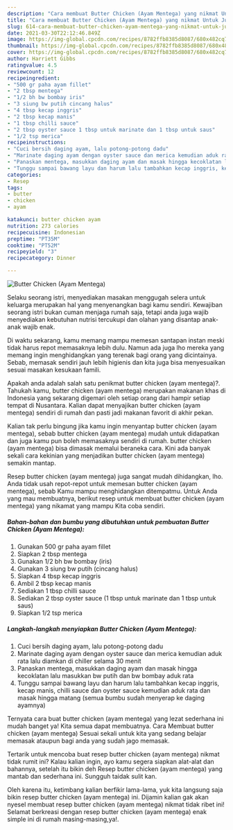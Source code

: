 ```yaml
---
description: "Cara membuat Butter Chicken (Ayam Mentega) yang nikmat Untuk Jualan"
title: "Cara membuat Butter Chicken (Ayam Mentega) yang nikmat Untuk Jualan"
slug: 614-cara-membuat-butter-chicken-ayam-mentega-yang-nikmat-untuk-jualan
date: 2021-03-30T22:12:46.849Z
image: https://img-global.cpcdn.com/recipes/8782ffb8385d8087/680x482cq70/butter-chicken-ayam-mentega-foto-resep-utama.jpg
thumbnail: https://img-global.cpcdn.com/recipes/8782ffb8385d8087/680x482cq70/butter-chicken-ayam-mentega-foto-resep-utama.jpg
cover: https://img-global.cpcdn.com/recipes/8782ffb8385d8087/680x482cq70/butter-chicken-ayam-mentega-foto-resep-utama.jpg
author: Harriett Gibbs
ratingvalue: 4.5
reviewcount: 12
recipeingredient:
- "500 gr paha ayam fillet"
- "2 tbsp mentega"
- "1/2 bh bw bombay iris"
- "3 siung bw putih cincang halus"
- "4 tbsp kecap inggris"
- "2 tbsp kecap manis"
- "1 tbsp chilli sauce"
- "2 tbsp oyster sauce 1 tbsp untuk marinate dan 1 tbsp untuk saus"
- "1/2 tsp merica"
recipeinstructions:
- "Cuci bersih daging ayam, lalu potong-potong dadu"
- "Marinate daging ayam dengan oyster sauce dan merica kemudian aduk rata lalu diamkan di chiller selama 30 menit"
- "Panaskan mentega, masukkan daging ayam dan masak hingga kecoklatan lalu masukkan bw putih dan bw bombay aduk rata"
- "Tunggu sampai bawang layu dan harum lalu tambahkan kecap inggris, kecap manis, chilli sauce dan oyster sauce kemudian aduk rata dan masak hingga matang (semua bumbu sudah menyerap ke daging ayamnya)"
categories:
- Resep
tags:
- butter
- chicken
- ayam

katakunci: butter chicken ayam 
nutrition: 273 calories
recipecuisine: Indonesian
preptime: "PT35M"
cooktime: "PT52M"
recipeyield: "3"
recipecategory: Dinner

---
```



![Butter Chicken (Ayam Mentega)](https://img-global.cpcdn.com/recipes/8782ffb8385d8087/680x482cq70/butter-chicken-ayam-mentega-foto-resep-utama.jpg)

Selaku seorang istri, menyediakan masakan menggugah selera untuk keluarga merupakan hal yang menyenangkan bagi kamu sendiri. Kewajiban seorang istri bukan cuman menjaga rumah saja, tetapi anda juga wajib menyediakan kebutuhan nutrisi tercukupi dan olahan yang disantap anak-anak wajib enak.

Di waktu  sekarang, kamu memang mampu memesan santapan instan meski tidak harus repot memasaknya lebih dulu. Namun ada juga lho mereka yang memang ingin menghidangkan yang terenak bagi orang yang dicintainya. Sebab, memasak sendiri jauh lebih higienis dan kita juga bisa menyesuaikan sesuai masakan kesukaan famili. 



Apakah anda adalah salah satu penikmat butter chicken (ayam mentega)?. Tahukah kamu, butter chicken (ayam mentega) merupakan makanan khas di Indonesia yang sekarang digemari oleh setiap orang dari hampir setiap tempat di Nusantara. Kalian dapat menyajikan butter chicken (ayam mentega) sendiri di rumah dan pasti jadi makanan favorit di akhir pekan.

Kalian tak perlu bingung jika kamu ingin menyantap butter chicken (ayam mentega), sebab butter chicken (ayam mentega) mudah untuk didapatkan dan juga kamu pun boleh memasaknya sendiri di rumah. butter chicken (ayam mentega) bisa dimasak memalui beraneka cara. Kini ada banyak sekali cara kekinian yang menjadikan butter chicken (ayam mentega) semakin mantap.

Resep butter chicken (ayam mentega) juga sangat mudah dihidangkan, lho. Anda tidak usah repot-repot untuk memesan butter chicken (ayam mentega), sebab Kamu mampu menghidangkan ditempatmu. Untuk Anda yang mau membuatnya, berikut resep untuk membuat butter chicken (ayam mentega) yang nikamat yang mampu Kita coba sendiri.

<!--inarticleads1-->

##### Bahan-bahan dan bumbu yang dibutuhkan untuk pembuatan Butter Chicken (Ayam Mentega):

1. Gunakan 500 gr paha ayam fillet
1. Siapkan 2 tbsp mentega
1. Gunakan 1/2 bh bw bombay (iris)
1. Gunakan 3 siung bw putih (cincang halus)
1. Siapkan 4 tbsp kecap inggris
1. Ambil 2 tbsp kecap manis
1. Sediakan 1 tbsp chilli sauce
1. Sediakan 2 tbsp oyster sauce (1 tbsp untuk marinate dan 1 tbsp untuk saus)
1. Siapkan 1/2 tsp merica




<!--inarticleads2-->

##### Langkah-langkah menyiapkan Butter Chicken (Ayam Mentega):

1. Cuci bersih daging ayam, lalu potong-potong dadu
1. Marinate daging ayam dengan oyster sauce dan merica kemudian aduk rata lalu diamkan di chiller selama 30 menit
1. Panaskan mentega, masukkan daging ayam dan masak hingga kecoklatan lalu masukkan bw putih dan bw bombay aduk rata
1. Tunggu sampai bawang layu dan harum lalu tambahkan kecap inggris, kecap manis, chilli sauce dan oyster sauce kemudian aduk rata dan masak hingga matang (semua bumbu sudah menyerap ke daging ayamnya)




Ternyata cara buat butter chicken (ayam mentega) yang lezat sederhana ini mudah banget ya! Kita semua dapat membuatnya. Cara Membuat butter chicken (ayam mentega) Sesuai sekali untuk kita yang sedang belajar memasak ataupun bagi anda yang sudah jago memasak.

Tertarik untuk mencoba buat resep butter chicken (ayam mentega) nikmat tidak rumit ini? Kalau kalian ingin, ayo kamu segera siapkan alat-alat dan bahannya, setelah itu bikin deh Resep butter chicken (ayam mentega) yang mantab dan sederhana ini. Sungguh taidak sulit kan. 

Oleh karena itu, ketimbang kalian berfikir lama-lama, yuk kita langsung saja bikin resep butter chicken (ayam mentega) ini. Dijamin kalian gak akan nyesel membuat resep butter chicken (ayam mentega) nikmat tidak ribet ini! Selamat berkreasi dengan resep butter chicken (ayam mentega) enak simple ini di rumah masing-masing,ya!.

